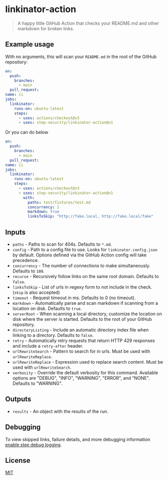# linkinator-action
> A happy little GitHub Action that checks your README.md and other markdown for broken links.

## Example usage
With no arguments, this will scan your `README.md` in the root of the GitHub repository:

```yaml
on:
  push:
    branches:
      - main
  pull_request:
name: ci
jobs:
  linkinator:
    runs-on: ubuntu-latest
    steps:
      - uses: actions/checkout@v3
      - uses: step-security/linkinator-action@v1
```

Or you can do below

```yaml
on:
  push:
    branches:
      - main
  pull_request:
name: ci
jobs:
  linkinator:
    runs-on: ubuntu-latest
    steps:
      - uses: actions/checkout@v3
      - uses: step-security/linkinator-action@v1
        with:
          paths: test/fixtures/test.md
          concurrency: 1
          markdown: true
          linksToSkip: "http://fake.local, http://fake.local/fake"
```

## Inputs
- `paths` - Paths to scan for 404s. Defaults to `*.md`.
- `config` - Path to a config file to use. Looks for `linkinator.config.json` by default. Options defined via the GitHub Action config will take precedence.
- `concurrency` - The number of connections to make simultaneously. Defaults to `100`.
- `recurse` - Recursively follow links on the same root domain.  Defaults to `false`.
- `linksToSkip` - List of urls in regexy form to not include in the check. (`skip` is also accepted)
- `timeout` - Request timeout in ms.  Defaults to 0 (no timeout).
- `markdown` - Automatically parse and scan markdown if scanning from a location on disk. Defaults to `true`.
- `serverRoot` - When scanning a local directory, customize the location on disk where the server is started.  Defaults to the root of your GitHub repository.
- `directoryListing` - Include an automatic directory index file when linking to a directory. Defaults to `false`.
- `retry` - Automatically retry requests that return HTTP 429 responses and include a `retry-after` header.
- `urlRewriteSearch` - Pattern to search for in urls.  Must be used with `urlRewriteReplace`.
- `urlRewriteReplace` - Expression used to replace search content.  Must be used with `urlRewriteSearch`.
- `verbosity` - Override the default verbosity for this command. Available options are "DEBUG", "INFO", "WARNING", "ERROR", and "NONE".  Defaults to "WARNING".

## Outputs
- `results` - An object with the results of the run.

## Debugging
To view skipped links, failure details, and more debugging information [enable step debug logging](https://docs.github.com/en/free-pro-team@latest/actions/managing-workflow-runs/enabling-debug-logging#enabling-step-debug-logging).

## License
[MIT](LICENSE)
